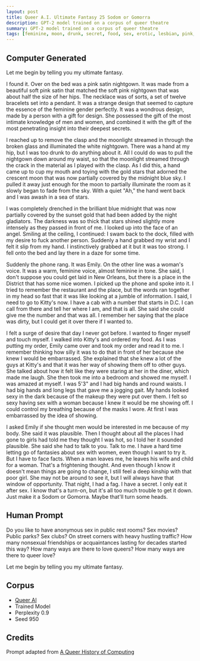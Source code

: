 ```yaml
---
layout: post
title: Queer A.I. Ultimate Fantasy 25 Sodom or Gomorra
description: GPT-2 model trained on a corpus of queer theatre
summary: GPT-2 model trained on a corpus of queer theatre
tags: [feminine, moon, drunk, secret, food, sex, erotic, lesbian, pink,  feminine, Sodom, Gomorra, queer, GPT-2, RunwayML]
---
```


## Computer Generated

Let me begin by telling you my ultimate fantasy.

I found it. Over on the bed was a pink satin nightgown. It was made from a beautiful soft pink satin that matched the soft pink nightgown that was about half the size of her hips. The necklace was of sorts, a set of twelve bracelets set into a pendant. It was a strange design that seemed to capture the essence of the feminine gender perfectly. It was a wondrous design, made by a person with a gift for design. She possessed the gift of the most intimate knowledge of men and women, and combined it with the gift of the most penetrating insight into their deepest secrets.

I reached up to remove the clasp and the moonlight streamed in through the broken glass and illuminated the white nightgown. There was a hand at my hip, but I was too drunk to do anything about it. All I could do was to pull the nightgown down around my waist, so that the moonlight streamed through the crack in the material as I played with the clasp. As I did this, a hand came up to cup my mouth and toying with the gold stars that adorned the crescent moon that was now partially covered by the midnight blue sky. I pulled it away just enough for the moon to partially illuminate the room as it slowly began to fade from the sky. With a quiet "Ah," the hand went back and I was awash in a sea of stars.

I was completely drenched in the brilliant blue midnight that was now partially covered by the sunset gold that had been added by the night gladiators. The darkness was so thick that stars shined slightly more intensely as they passed in front of me. I looked up into the face of an angel. Smiling at the ceiling, I continued: I swam back to the dock, filled with my desire to fuck another person. Suddenly a hand grabbed my wrist and I felt it slip from my hand. I instinctively grabbed at it but it was too strong. I fell onto the bed and lay there in a daze for some time.

Suddenly the phone rang. It was Emily. On the other line was a woman's voice. It was a warm, feminine voice, almost feminine in tone. She said, I don't suppose you could get laid in New Orleans, but there is a place in the District that has some nice women. I picked up the phone and spoke into it. I tried to remember the restaurant and the place, but the words ran together in my head so fast that it was like looking at a jumble of information. I said, I need to go to Kitty's now. I have a cab with a number that starts in D.C. I can call from there and tell her where I am, and that is all. She said she could give me the number and that was all. I remember her saying that the place was dirty, but I could get it over there if I wanted to.

I felt a surge of desire that day I never got before. I wanted to finger myself and touch myself. I walked into Kitty's and ordered my food. As I was putting my order, Emily came over and took my order and read it to me. I remember thinking how silly it was to do that in front of her because she knew I would be embarrassed. She explained that she knew a lot of the guys at Kitty's and that it was her way of showing them off to other guys. She talked about how it felt like they were staring at her in the diner, which made me laugh. She then took me into a bedroom and showed me myself. I was amazed at myself. I was 5'3" and I had big hands and round waists. I had big hands and long legs that gave me a jogging gait. My hands looked sexy in the dark because of the makeup they were put over them. I felt so sexy having sex with a woman because I knew it would be me showing off. I could control my breathing because of the masks I wore. At first I was embarrassed by the idea of showing.

I asked Emily if she thought men would be interested in me because of my body. She said it was plausible. Then I thought about all the places I had gone to girls had told me they thought I was hot, so I told her it sounded plausible. She said she had to talk to you. Talk to me. I have a hard time letting go of fantasies about sex with women, even though I want to try it. But I have to face facts. When a man leaves me, he leaves his wife and child for a woman. That's a frightening thought. And even though I know it doesn't mean things are going to change, I still feel a deep kinship with that poor girl. She may not be around to see it, but I will always have that window of opportunity. That night, I had a fag. I have a secret. I only eat it after sex. I know that's a turn-on, but it's all too much trouble to get it down. Just make it a Sodom or Gomorra. Maybe that'll turn some heads.

## Human Prompt

Do you like to have anonymous sex in public rest rooms? Sex movies? Public parks? Sex clubs? On street corners with heavy hustling traffic? How many nonsexual friendships or acquaintances lasting for decades started this way? How many ways are there to love queers? How many ways are there to queer love?

Let me begin by telling you my ultimate fantasy.

## Corpus

- [Queer AI](/queerai)
- Trained Model
- Perplexity 0.9
- Seed 950

## Credits

Prompt adapted from [A Queer History of Computing](https://rhizome.org/editorial/2013/feb/19/queer-computing-1/)
